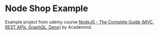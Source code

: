 # Node Shop Example

Example project from udemy course [NodeJS - The Complete Guide (MVC, REST APIs, GraphQL, Deno)](https://www.udemy.com/course/nodejs-the-complete-guide/) by Academind.